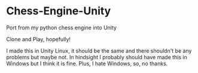 # Chess-Engine-Unity
Port from my python chess engine into Unity

Clone and Play, hopefully!

I made this in Unity Linux, it should be the same and there shouldn't be any problems but maybe not. In hindsight I probably should have made this in Windows 
but I think it is fine. Plus, I hate Windows, so, no thanks.
